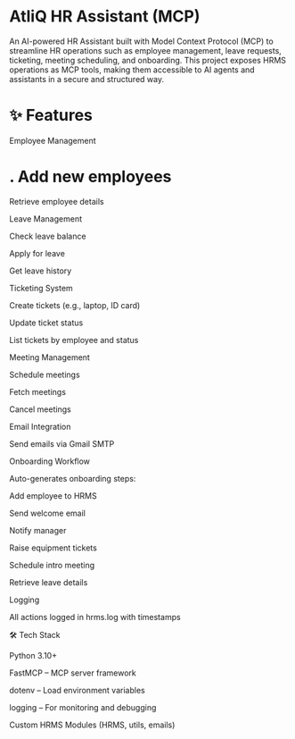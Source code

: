 # AtliQ HR Assistant (MCP)

An AI-powered HR Assistant built with Model Context Protocol (MCP) to streamline HR operations such as employee management, leave requests, ticketing, meeting scheduling, and onboarding.
This project exposes HRMS operations as MCP tools, making them accessible to AI agents and assistants in a secure and structured way.

# ✨ Features
Employee Management
# . Add new employees
Retrieve employee details

Leave Management

Check leave balance

Apply for leave

Get leave history

Ticketing System

Create tickets (e.g., laptop, ID card)

Update ticket status

List tickets by employee and status

Meeting Management

Schedule meetings

Fetch meetings

Cancel meetings

Email Integration

Send emails via Gmail SMTP

Onboarding Workflow

Auto-generates onboarding steps:

Add employee to HRMS

Send welcome email

Notify manager

Raise equipment tickets

Schedule intro meeting

Retrieve leave details

Logging

All actions logged in hrms.log with timestamps

🛠️ Tech Stack

Python 3.10+

FastMCP – MCP server framework

dotenv – Load environment variables

logging – For monitoring and debugging

Custom HRMS Modules (HRMS, utils, emails)
